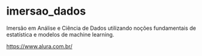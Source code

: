 # imersao_dados

Imersão em Análise e Ciência de Dados utilizando noções fundamentais de estatística e modelos de machine learning.

https://www.alura.com.br/
